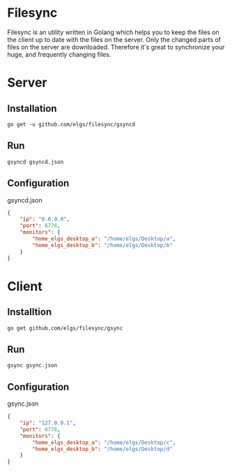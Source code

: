 Filesync
===
Filesync is an utility written in Golang which helps you to keep the files on the client up to date with the files on the server. Only the changed parts of files on the server are downloaded. Therefore it's great to synchronize your huge, and frequently changing files.

Server
===
Installation
---

`go get -u github.com/elgs/filesync/gsyncd`

Run
---
`gsyncd gsyncd.json`

Configuration
---
gsyncd.json
```json
{
    "ip": "0.0.0.0",
    "port": 6776,
    "monitors": {
        "home_elgs_desktop_a": "/home/elgs/Desktop/a",
        "home_elgs_desktop_b": "/home/elgs/Desktop/b"
    }
}
```


Client
===
Installtion
---

`go get github.com/elgs/filesync/gsync`

Run
---
`gsync gsync.json`

Configuration
---
gsync.json
```json
{
    "ip": "127.0.0.1",
    "port": 6776,
    "monitors": {
        "home_elgs_desktop_a": "/home/elgs/Desktop/c",
        "home_elgs_desktop_b": "/home/elgs/Desktop/d"
    }
}
```
